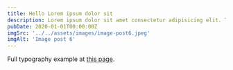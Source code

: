```yaml
---
title: Hello Lorem ipsum dolor sit
description: Lorem ipsum dolor sit amet consectetur adipisicing elit. Tenetur vero esse non molestias eos excepturi.
pubDate: 2020-01-01T00:00:00Z
imgSrc: '../../assets/images/image-post6.jpeg'
imgAlt: 'Image post 6'
---
```


Full typography example at [this page](./sixth-post).
